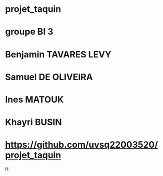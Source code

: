 # projet_taquin
# groupe BI 3
# Benjamin TAVARES LEVY
# Samuel DE OLIVEIRA
# Ines MATOUK
# Khayri BUSIN
# https://github.com/uvsq22003520/projet_taquin
H
